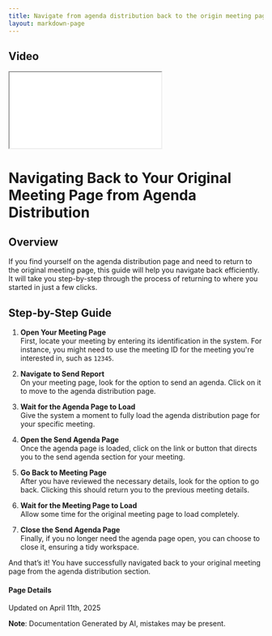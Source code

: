 ```yaml
---
title: Navigate from agenda distribution back to the origin meeting page
layout: markdown-page
---
```


## Video 
<div class="container my-5">
	<div class="embed-responsive embed-responsive-16by9">
		<iframe class="embed-responsive-item" src="..\media\meetings\navigate_from_agenda_distribution_back_to_the_origin_meeting_page\Navigate_from_agenda_distribution_back_to_the_origin_meeting_page.webm" allowfullscreen></iframe>
	</div>
</div>

# Navigating Back to Your Original Meeting Page from Agenda Distribution

## Overview
If you find yourself on the agenda distribution page and need to return to the original meeting page, this guide will help you navigate back efficiently. It will take you step-by-step through the process of returning to where you started in just a few clicks.

## Step-by-Step Guide

1. **Open Your Meeting Page**  
   First, locate your meeting by entering its identification in the system. For instance, you might need to use the meeting ID for the meeting you're interested in, such as `12345`.

2. **Navigate to Send Report**  
   On your meeting page, look for the option to send an agenda. Click on it to move to the agenda distribution page.

3. **Wait for the Agenda Page to Load**  
   Give the system a moment to fully load the agenda distribution page for your specific meeting.

4. **Open the Send Agenda Page**  
   Once the agenda page is loaded, click on the link or button that directs you to the send agenda section for your meeting.

5. **Go Back to Meeting Page**  
   After you have reviewed the necessary details, look for the option to go back. Clicking this should return you to the previous meeting details.

6. **Wait for the Meeting Page to Load**  
   Allow some time for the original meeting page to load completely.

7. **Close the Send Agenda Page**  
   Finally, if you no longer need the agenda page open, you can choose to close it, ensuring a tidy workspace.

And that’s it! You have successfully navigated back to your original meeting page from the agenda distribution section.

#### Page Details
Updated on April 11th, 2025

**Note**: Documentation Generated by AI, mistakes may be present.